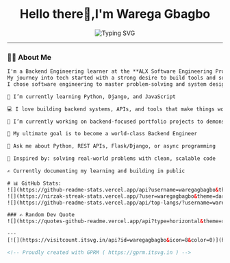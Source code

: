 <h1 align="center">Hello there👋,I'm Warega Gbagbo</h1>

<p align="center">
  <img src="https://readme-typing-svg.demolab.com?font=Fira+Code&pause=1000&center=true&width=800&lines=Backend+Engineer+%7C+Python%2C+Django%2C+REST-APIs%2C+JavaScript;Lifelong+Learner+%7C+Problem+Solver+%7C+Builder" alt="Typing SVG" />
</p>

---

### 👨‍💻 About Me

```html
I'm a Backend Engineering learner at the **ALX Software Engineering Program**. 
My journey into tech started with a strong desire to build tools and solutions that impact lives. 
I chose software engineering to master problem-solving and system design, through which;

🌱 I’m currently learning Python, Django, and JavaScript

💻 I love building backend systems, APIs, and tools that make things work behind the scenes

🔭 I’m currently working on backend-focused portfolio projects to demonstrate my skills

🎯 My ultimate goal is to become a world-class Backend Engineer

💬 Ask me about Python, REST APIs, Flask/Django, or async programming

🧠 Inspired by: solving real-world problems with clean, scalable code

✍️ Currently documenting my learning and building in public 

# 📊 GitHub Stats:
![](https://github-readme-stats.vercel.app/api?username=waregagbagbo&theme=dark&hide_border=false&include_all_commits=true&count_private=false)<br/>
![](https://nirzak-streak-stats.vercel.app/?user=waregagbagbo&theme=dark&hide_border=false)<br/>
![](https://github-readme-stats.vercel.app/api/top-langs/?username=waregagbagbo&theme=dark&hide_border=false&include_all_commits=true&count_private=false&layout=compact)

### ✍️ Random Dev Quote
![](https://quotes-github-readme.vercel.app/api?type=horizontal&theme=radical)

---
[![](https://visitcount.itsvg.in/api?id=waregagbagbo&icon=8&color=0)](https://visitcount.itsvg.in)

<!-- Proudly created with GPRM ( https://gprm.itsvg.in ) -->
